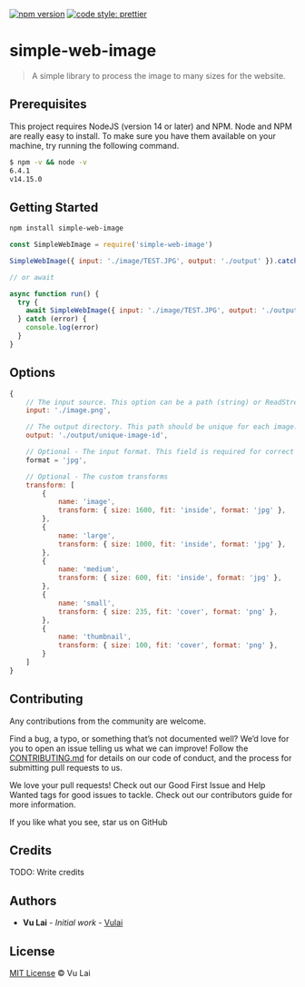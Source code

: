 [![npm version](https://badge.fury.io/js/simple-web-image.svg)](https://badge.fury.io/js/simple-web-image)
[![code style: prettier](https://img.shields.io/badge/code_style-prettier-ff69b4.svg?style=flat-square)](https://github.com/prettier/prettier)

# simple-web-image

> A simple library to process the image to many sizes for the website.

## Prerequisites

This project requires NodeJS (version 14 or later) and NPM. Node and NPM are really easy to install. To make sure you have them available on your machine, try running the following command.

```sh
$ npm -v && node -v
6.4.1
v14.15.0
```

## Getting Started

```sh
npm install simple-web-image
```

```javascript
const SimpleWebImage = require('simple-web-image')

SimpleWebImage({ input: './image/TEST.JPG', output: './output' }).catch(console.log)

// or await

async function run() {
  try {
    await SimpleWebImage({ input: './image/TEST.JPG', output: './output' })
  } catch (error) {
    console.log(error)
  }
}
```

## Options

```javascript
{
    // The input source. This option can be a path (string) or ReadStream.
    input: './image.png',

    // The output directory. This path should be unique for each image.
    output: './output/unique-image-id',

    // Optional - The input format. This field is required for correct image processing. If undefined, "jpg" will be used, but that may be risky.
    format = 'jpg',

    // Optional - The custom transforms
    transform: [
        {
            name: 'image',
            transform: { size: 1600, fit: 'inside', format: 'jpg' },
        },
        {
            name: 'large',
            transform: { size: 1000, fit: 'inside', format: 'jpg' },
        },
        {
            name: 'medium',
            transform: { size: 600, fit: 'inside', format: 'jpg' },
        },
        {
            name: 'small',
            transform: { size: 235, fit: 'cover', format: 'png' },
        },
        {
            name: 'thumbnail',
            transform: { size: 100, fit: 'cover', format: 'png' },
        }
    ]
}

```

## Contributing

Any contributions from the community are welcome.

Find a bug, a typo, or something that’s not documented well? We’d love for you to open an issue telling us what we can improve! Follow the [CONTRIBUTING.md](CONTRIBUTING.md) for details on our code of conduct, and the process for submitting pull requests to us.

We love your pull requests! Check out our Good First Issue and Help Wanted tags for good issues to tackle. Check out our contributors guide for more information.

If you like what you see, star us on GitHub

## Credits

TODO: Write credits

## Authors

- **Vu Lai** - _Initial work_ - [Vulai](https://github.com/tuanvu0995)

## License

[MIT License](LICENSE) © Vu Lai

